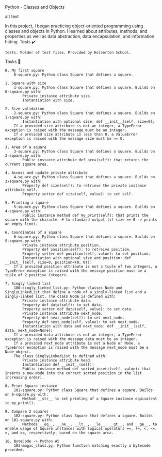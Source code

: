 Python - Classes and Objects

alt text

In this project, I began practicing object-oriented programming using classes and objects in Python. I learned about attributes, methods, and properties as well as data abstraction, data encapsulation, and information hiding.
Tests ✔️

    tests: Folder of test files. Provided by Holberton School.

Tasks 📃

    0. My first square
        0-square.py: Python class Square that defines a square.

    1. Square with size
        1-square.py: Python class Square that defines a square. Builds on 0-square.py with:
            Private instance attribute size.
            Instantiation with size.

    2. Size validation
        2-square.py: Python class Square that defines a square. Builds on 1-square.py with:
            Instantiation with optional size: def __init__(self, size=0):
        If a provided size attribute is not an integer, a TypeError exception is raised with the message must be an integer.
        If a provided size attribute is less than 0, a ValueError exception is raised with the message size must be >= 0.

    3. Area of a square
        3-square.py: Python class Square that defines a square. Builds on 2-square.py with:
            Public instance attribute def area(self): that returns the current square area.

    4. Access and update private attribute
        4-square.py: Python class Square that defines a square. Builds on 3-square.py with:
            Property def size(self): to retrieve the private instance attribute self.
            Property setter def size(self, value): to set self.

    5. Printing a square
        5-square.py: Python class Square that defines a square. Builds on 4-square.py with:
            Public instance method def my_print(self): that prints the square with the character # to standard output (if size == 0 -> prints an empty line).

    6. Coordinates of a square
        6-square.py: Python class Square that defines a square. Builds on 5-square.py with:
            Private instance attribute position.
            Property def position(self): to retreive position.
            Property setter def position(self, value): to set position.
            Instantiation with optional size and position: def __init__(self, size=0, position=(0, 0)):
        If a provided position attribute is not a tuple of two integers, a TypeError exception is raised with the message position must be a tuple of 2 positive integers.

    7. Singly linked list
        100-singly_linked_list.py: Python classes Node and SinglyLinkedList that define a node of a singly-linked list and a singly-linked list. The class Node is defined with:
            Private instance attribute data.
            Property def data(self): to set data.
            Property setter def data(self, value): to set data.
            Private instance attribute next_node.
            Property def next_node(self): to set next_node.
            Property def next_node(self, value): to set next_node.
            Instantiation with data and next_node: def __init__(self, data, next_node=None):
        If a provided data attribute is not an integer, a TypeError exception is raised with the message data must be an integer.
        If a provided next_node attribute is not a Node or None, a TypeError exception is raised with the message next_node must be a Node object.
        The class SinglyLinkedList is defined with:
            Private instance attribute head.
            Instantiation def __init__(self):
            Public instance method def sorted_insert(self, value): that inserts a new Node into the correct sorted position in the list increasing order).

    8. Print Square instance
        101-square.py: Python class Square that defines a square. Builds on 6-square.py with:
            Method __str__ to set printing of a Square instance equivalent to my_print().

    9. Compare 2 squares
        102-square.py: Python class Square that defines a square. Builds on 101-square.py with:
            Methods __eq__, __ne__, __lt__, __le__, __gt__, and __ge__, to enable usage of Square instances with logical operators ==, !=, <, <=, >, and >=, respectively, based on the square area.

    10. ByteCode -> Python #5
        103-magic_class.py: Python function matching exactly a bytecode provided.
